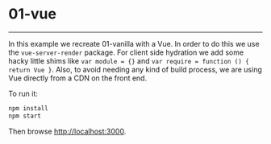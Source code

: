 # 01-vue
--------

In this example we recreate 01-vanilla with a Vue. In order to do this we use
the `vue-server-render` package. For client side hydration we add some hacky
little shims like `var module = {}` and `var require = function () { return Vue }`.
Also, to avoid needing any kind of build process, we are using Vue directly from a
CDN on the front end.

To run it:

```sh
npm install
npm start
```

Then browse [http://localhost:3000](http://localhost:3000).
